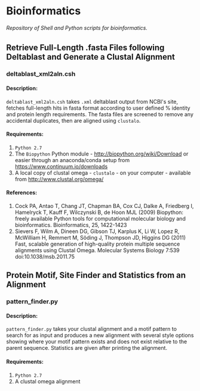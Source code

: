 # Bioinformatics
###### Repository of Shell and Python scripts for bioinformatics.

## Retrieve Full-Length .fasta Files following Deltablast and Generate a Clustal Alignment
### deltablast_xml2aln.csh 
#### Description:
`deltablast_xml2aln.csh` takes `.xml` deltablast output from NCBI's site, fetches full-length hits in fasta format according to user defined % identity and protein length requirements. The fasta files are screened to remove any accidental duplicates, then are aligned using `clustalo`.
#### Requirements: 
1. `Python 2.7`
2. The `Biopython` Python module - http://biopython.org/wiki/Download or easier through an anaconda/conda setup from https://www.continuum.io/downloads
3. A local copy of clustal omega - `clustalo` - on your computer - available from http://www.clustal.org/omega/

#### References:
1. Cock PA, Antao T, Chang JT, Chapman BA, Cox CJ, Dalke A, Friedberg I, Hamelryck T, Kauff F, Wilczynski B, de Hoon MJL (2009) Biopython: freely available Python tools for computational molecular biology and bioinformatics. Bioinformatics, 25, 1422-1423
1. Sievers F, Wilm A, Dineen DG, Gibson TJ, Karplus K, Li W, Lopez R, McWilliam H, Remmert M, Söding J, Thompson JD, Higgins DG (2011) Fast, scalable generation of high-quality protein multiple sequence alignments using Clustal Omega. Molecular Systems Biology 7:539 doi:10.1038/msb.2011.75

## Protein Motif, Site Finder and Statistics from an Alignment
### pattern_finder.py
#### Description:
`pattern_finder.py` takes your clustal alignment and a motif pattern to search for as input and produces a new alignment with several style options showing where your motif pattern exists and does not exist relative to the parent sequence. Statistics are given after printing the alignment. 

#### Requirements: 
1. `Python 2.7`
1. A clustal omega alignment
